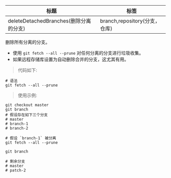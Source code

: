 | 标题                                   | 标签                          |
| -------------------------------------- | ----------------------------- |
| deleteDetachedBranches(删除分离的分支) | branch,repository(分支，仓库) |

删除所有分离的分支。

- 使用 `git fetch --all --prune` 对任何分离的分支进行垃圾收集。
- 如果远程存储库设置为自动删除合并的分支，这尤其有用。

> 代码如下:

```shell
# 语法
git fetch --all --prune
```

> 使用示例:

```shell
git checkout master
git branch
# 假设存在如下三个分支
# master
# branch-1
# branch-2

# 假设 `branch-1` 被分离
git fetch --all --prune

git branch

# 剩余分支
# master
# patch-2
```

